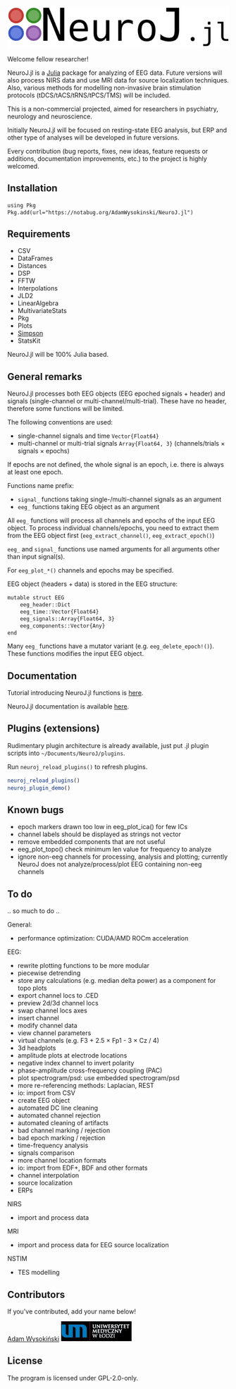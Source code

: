 ![neuroj](images/neuroj.png)

Welcome fellow researcher!

NeuroJ.jl is a [Julia](https://julialang.org) package for analyzing of EEG data. Future versions will also process NIRS data and use MRI data for source localization techniques. Also, various methods for modelling non-invasive brain stimulation protocols (tDCS/tACS/tRNS/tPCS/TMS) will be included.

This is a non-commercial projected, aimed for researchers in psychiatry, neurology and neuroscience.

Initially NeuroJ.jl will be focused on resting-state EEG analysis, but ERP and other type of analyses will be developed in future versions.

Every contribution (bug reports, fixes, new ideas, feature requests or additions, documentation improvements, etc.) to the project is highly welcomed.

## Installation

```
using Pkg
Pkg.add(url="https://notabug.org/AdamWysokinski/NeuroJ.jl")
```

## Requirements

- CSV
- DataFrames
- Distances
- DSP
- FFTW
- Interpolations
- JLD2
- LinearAlgebra
- MultivariateStats
- Pkg
- Plots
- [Simpson](https://notabug.org/AdamWysokinski/Simpson.jl)
- StatsKit

NeuroJ.jl will be 100% Julia based.

## General remarks

NeuroJ.jl processes both EEG objects (EEG epoched signals + header) and signals (single-channel or multi-channel/multi-trial). These have no header, therefore some functions will be limited.

The following conventions are used:

- single-channel signals and time `Vector{Float64}`
- multi-channel or multi-trial signals `Array{Float64, 3}` (channels/trials × signals × epochs)

If epochs are not defined, the whole signal is an epoch, i.e. there is always at least one epoch.

Functions name prefix:

- `signal_` functions taking single-/multi-channel signals as an argument
- `eeg_` functions taking EEG object as an argument

All `eeg_` functions will process all channels and epochs of the input EEG object. To process individual channels/epochs, you need to extract them from the EEG object first (`eeg_extract_channel()`, `eeg_extract_epoch()`)

`eeg_` and `signal_` functions use named arguments for all arguments other than input signal(s).

For `eeg_plot_*()` channels and epochs may be specified.

EEG object (headers + data) is stored in the EEG structure:
```
mutable struct EEG
    eeg_header::Dict
    eeg_time::Vector{Float64}
    eeg_signals::Array{Float64, 3}
    eeg_components::Vector{Any}
end
```

Many `eeg_` functions have a mutator variant (e.g. `eeg_delete_epoch!()`). These functions modifies the input EEG object.

## Documentation

Tutorial introducing NeuroJ.jl functions is [here](https://notabug.org/AdamWysokinski/NeuroJ.jl/src/master/Tutorial.md).

NeuroJ.jl documentation is available [here](https://notabug.org/AdamWysokinski/NeuroJ.jl/src/master/Documentation.md).

## Plugins (extensions)

Rudimentary plugin architecture is already available, just put .jl plugin scripts into `~/Documents/NeuroJ/plugins`.

Run `neuroj_reload_plugins()` to refresh plugins.

```julia
neuroj_reload_plugins()
neuroj_plugin_demo()
```

## Known bugs

- epoch markers drawn too low in eeg_plot_ica() for few ICs
- channel labels should be displayed as strings not vector
- remove embedded components that are not useful
- eeg_plot_topo() check minimum len value for frequency to analyze
- ignore non-eeg channels for processing, analysis and plotting; currently NeuroJ does not analyze/process/plot EEG containing non-eeg channels

## To do

.. so much to do ..

General:
- performance optimization: CUDA/AMD ROCm acceleration

EEG:
- rewrite plotting functions to be more modular
- piecewise detrending
- store any calculations (e.g. median delta power) as a component for topo plots
- export channel locs to .CED
- preview 2d/3d channel locs
- swap channel locs axes
- insert channel
- modify channel data
- view channel parameters
- virtual channels (e.g. F3 + 2.5 × Fp1 - 3 × Cz / 4)
- 3d headplots
- amplitude plots at electrode locations
- negative index channel to invert polarity
- phase-amplitude cross-frequency coupling (PAC)
- plot spectrogram/psd: use embedded spectrogram/psd
- more re-referencing methods: Laplacian, REST
- io: import from CSV
- create EEG object
- automated DC line cleaning
- automated channel rejection
- automated cleaning of artifacts
- bad channel marking / rejection
- bad epoch marking / rejection
- time-frequency analysis
- signals comparison
- more channel location formats
- io: import from EDF+, BDF and other formats
- channel interpolation
- source localization
- ERPs

NIRS
- import and process data

MRI
- import and process data for EEG source localization

NSTIM
- TES modelling

## Contributors

If you've contributed, add your name below!

[Adam Wysokiński](adam.wysokinski@umed.lodz.pl)
![umed](images/umed.jpg)

## License

The program is licensed under GPL-2.0-only.